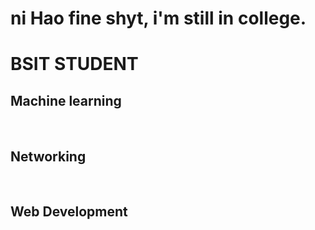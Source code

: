 # ni Hao fine shyt, i'm still in college.

# BSIT STUDENT


<h2> Machine learning </h2> <br>
<h2> Networking </h2> <br>
<h2> Web Development </h2> <br>











